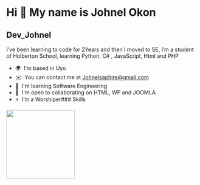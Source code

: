 Hi 👋 My name is Johnel Okon
============================

Dev\_Johnel
-----------

I’ve been learning to code for 2Years and then I moved to SE, I’m a student of Holberton School, learning Python, C# , JavaScript, Html and PHP

*   🌍  I'm based in Uyo
*   ✉️  You can contact me at [Johnelsaphire@gmail.com](mailto:Johnelsaphire@gmail.com)
*   🧠  I'm learning Software Engineering
*   🤝  I'm open to collaborating on HTML, WP and JOOMLA
*   ⚡  I’m a Worshiper### Skills<p align="left">
                         
  <img height="180em" src="https://github-readme-stats.vercel.app/api?username=johnelsaphiree&show_icons=true&hide_border=true&&count_private=true&include_all_commits=true" />
